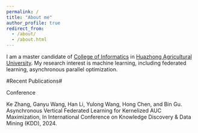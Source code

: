 ```yaml
---
permalink: /
title: "About me"
author_profile: true
redirect_from: 
  - /about/
  - /about.html
---
```


I am a master candidate of [College of Informatics](https://coi.hzau.edu.cn/) in [Huazhong Agricultural University](https://www.hzau.edu.cn/). My research interest is machine learning, including federated learning, asynchronous parallel optimization.

#Recent Publications#

Conference

Ke Zhang, Ganyu Wang, Han Li, Yulong Wang, Hong Chen, and Bin Gu. Asynchronous Vertical Federated Learning for Kernelized AUC Maximization, In International Conference on Knowledge Discovery & Data Mining (KDD), 2024.
